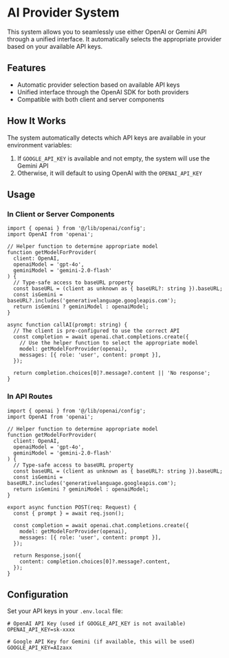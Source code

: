 # AI Provider System

This system allows you to seamlessly use either OpenAI or Gemini API through a unified interface. It automatically selects the appropriate provider based on your available API keys.

## Features

- Automatic provider selection based on available API keys
- Unified interface through the OpenAI SDK for both providers
- Compatible with both client and server components

## How It Works

The system automatically detects which API keys are available in your environment variables:

1. If `GOOGLE_API_KEY` is available and not empty, the system will use the Gemini API
2. Otherwise, it will default to using OpenAI with the `OPENAI_API_KEY`

## Usage

### In Client or Server Components

```tsx
import { openai } from '@/lib/openai/config';
import OpenAI from 'openai';

// Helper function to determine appropriate model
function getModelForProvider(
  client: OpenAI,
  openaiModel = 'gpt-4o',
  geminiModel = 'gemini-2.0-flash'
) {
  // Type-safe access to baseURL property
  const baseURL = (client as unknown as { baseURL?: string }).baseURL;
  const isGemini = baseURL?.includes('generativelanguage.googleapis.com');
  return isGemini ? geminiModel : openaiModel;
}

async function callAI(prompt: string) {
  // The client is pre-configured to use the correct API
  const completion = await openai.chat.completions.create({
    // Use the helper function to select the appropriate model
    model: getModelForProvider(openai),
    messages: [{ role: 'user', content: prompt }],
  });

  return completion.choices[0]?.message?.content || 'No response';
}
```

### In API Routes

```tsx
import { openai } from '@/lib/openai/config';
import OpenAI from 'openai';

// Helper function to determine appropriate model
function getModelForProvider(
  client: OpenAI,
  openaiModel = 'gpt-4o',
  geminiModel = 'gemini-2.0-flash'
) {
  // Type-safe access to baseURL property
  const baseURL = (client as unknown as { baseURL?: string }).baseURL;
  const isGemini = baseURL?.includes('generativelanguage.googleapis.com');
  return isGemini ? geminiModel : openaiModel;
}

export async function POST(req: Request) {
  const { prompt } = await req.json();

  const completion = await openai.chat.completions.create({
    model: getModelForProvider(openai),
    messages: [{ role: 'user', content: prompt }],
  });

  return Response.json({
    content: completion.choices[0]?.message?.content,
  });
}
```

## Configuration

Set your API keys in your `.env.local` file:

```
# OpenAI API Key (used if GOOGLE_API_KEY is not available)
OPENAI_API_KEY=sk-xxxx

# Google API Key for Gemini (if available, this will be used)
GOOGLE_API_KEY=AIzaxx
```
